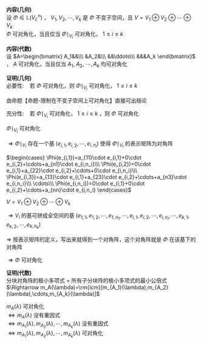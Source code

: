 **内容(几何)**  
设 $\Phi\in\mathbb{L}(V_{\mathbb{C}}^n)$ ， $V_1,V_2,\cdots,V_k$ 是 $\Phi$ 不变子空间，且 $V=V_1\oplus V_2\oplus\cdots\oplus V_k$  
$\Phi$ 可对角化，当且仅当 $\Phi\mid_{V_i}$ 可对角化， $1\le i\le k$  
  
**内容(代数)**  
设 $A=\begin{bmatrix}  
A_1&&\\\  
&A_2&\\\  
&&\ddots\\\  
&&&A_k  
\end{bmatrix}$ ， $A$ 可对角化，当且仅当 $A_1,\ A_2,\ \cdots, A_k$ 均可对角化  
  
**证明(几何)**  
必要性: $\enspace$  若 $\Phi$ 可对角化，则 $\Phi\mid_{V_i}$ 可对角化， $1\le i\le k$  
  
由命题【命题-限制在不变子空间上可对角化】直接可出结论  
  
充分性: $\enspace$  若 $\Phi\mid_{V_i}$ 可对角化， $1\le i\le k$ ，则 $\Phi$ 可对角化  
  
$\Phi\mid_{V_i}$ 可对角化  
  
$\Rightarrow\Phi\mid_{V_i}$ 存在一个基 $(e_{i,1},e_{i,2},\cdots,e_{i,n_i})$ 使得 $\Phi\mid_{V_i}$ 的表示矩阵为对角阵  
  
$\begin{cases}  
\Phi(e_{i,1})=a_{11}\cdot e_{i,1}+0\cdot e_{i,2}+\cdots+a_{n1}\cdot e_{i,n_i}\\\  
\Phi(e_{i,2})=0\cdot e_{i,1}+a_{22}\cdot e_{i,2}+\cdots+0\cdot e_{i,n_i}\\\  
\Phi(e_{i,3})=a_{13}\cdot e_{i,1}+a_{23}\cdot e_{i,2}+\cdots+a_{n3}\cdot e_{i,n_i}\\\  
\cdots\\\  
\Phi(e_{i,n_i})=0\cdot e_{i,1}+0\cdot e_{i,2}+\cdots+a_{nn}\cdot e_{i,n_i}  
\end{cases}$  
  
$V=V_1\oplus V_2\oplus\cdots\oplus V_k$  
  
$\Rightarrow V_i$ 的基可拼成全空间的基 $(e_{1,1},e_{1,2},\cdots,e_{1,n_1},\cdots,e_{i,1},e_{i,2},\cdots,e_{i,n_i},\cdots,e_{k,1},e_{k,2},\cdots,e_{k,n_k})$  
  
$\Rightarrow$ 按表示矩阵的定义，写出来就得到一个对角阵，这个对角阵就是 $\Phi$ 在该基下的对角阵  
  
$\Rightarrow\Phi$ 可对角化  
  
**证明(代数)**  
分块对角阵的极小多项式 $=$ 所有子分块阵的极小多项式的最小公倍式  
$\Rightarrow m_A(\lambda)=\rm{lcm}[m_{A_1}(\lambda),m_{A_2}(\lambda),\cdots,m_{A_k}(\lambda)]$  
  
$m_A(\lambda)$ 可对角化  
$\Leftrightarrow m_A(\lambda)$ 没有重因式  
$\Leftrightarrow m_{A_1}(\lambda),m_{A_2}(\lambda),\cdots,m_{A_k}(\lambda)$ 没有重因式  
$\Leftrightarrow m_{A_1}(\lambda),m_{A_2}(\lambda),\cdots,m_{A_k}(\lambda)$ 可对角化  
